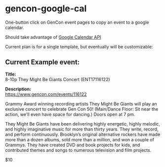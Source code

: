 # gencon-google-cal
One-button click on GenCon event pages to copy an event to a google calendar.

Should take advantage of [Google Calendar API](https://developers.google.com/google-apps/calendar/quickstart/js)

Current plan is for a single template, but eventually will be customizable:

## Current Example event:

**Title:**  
8-10p They Might Be Giants Concert (ENT17116122)

**Description:**  
https://www.gencon.com/events/116122

Grammy Award winning recording artists They Might Be Giants will play an exclusive concert to celebrate Gen Con 50! (Main/Dance Floor: Sit near the action, we'll even have space for dancing.) Doors open at 7 pm.

They Might Be Giants have been delivering highly energetic, highly melodic, and highly imaginative music for more than thirty years. They write, record, and perform continuously. Brooklyn’s original alternative rockers have made more than a dozen albums, sold more than a million, and won a couple of Grammys. They have created DVD and book projects for kids, and contributed themes and songs to numerous television and film projects.

$10
